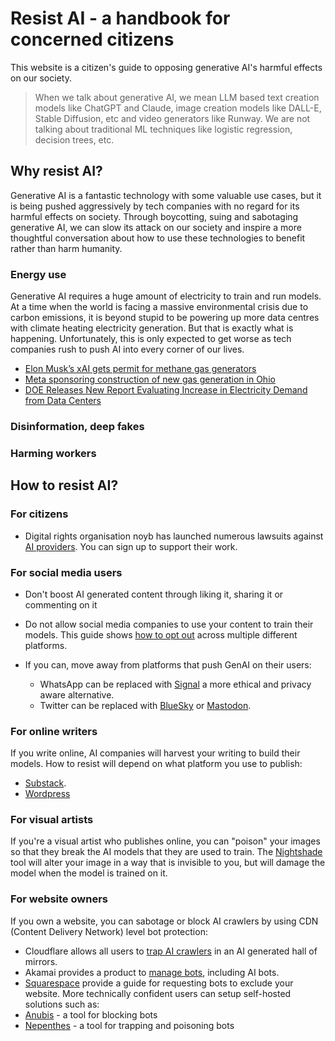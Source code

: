 # Resist AI - a handbook for concerned citizens

This website is a citizen's guide to opposing generative AI's harmful effects on our society. 

> When we talk about generative AI, we mean LLM based text creation models like ChatGPT and Claude, image creation models like DALL-E, Stable Diffusion, etc and video generators like Runway. We are not talking about traditional ML techniques like logistic regression, decision trees, etc.

## Why resist AI?

Generative AI is a fantastic technology with some valuable use cases, but it is being pushed aggressively by tech companies with no regard for its harmful effects on society. Through boycotting, suing and sabotaging generative AI, we can slow its attack on our society and inspire a more thoughtful conversation about how to use these technologies to benefit rather than harm humanity.

### Energy use

Generative AI requires a huge amount of electricity to train and run models. At a time when the world is facing a massive environmental crisis due to carbon emissions, it is beyond stupid to be powering up more data centres with climate heating electricity generation. But that is exactly what is happening. Unfortunately, this is only expected to get worse as tech companies rush to push AI into every corner of our lives.

- [Elon Musk’s xAI gets permit for methane gas generators](https://www.theguardian.com/us-news/2025/jul/03/elon-musk-xai-pollution-memphis)
- [Meta sponsoring construction of new gas generation in Ohio](https://www.datacenterdynamics.com/en/news/ohio-regulators-approve-construction-of-200mw-gas-power-plant-to-serve-meta-data-center-in-new-albany-ohio/)
- [DOE Releases New Report Evaluating Increase in Electricity Demand from Data Centers](https://www.energy.gov/articles/doe-releases-new-report-evaluating-increase-electricity-demand-data-centers)
### Disinformation, deep fakes

### Harming workers

## How to resist AI?

### For citizens

- Digital rights organisation noyb has launched numerous lawsuits against [AI providers](https://noyb.eu/en/project/artificial-intelligence). You can sign up to support their work.

### For social media users
- Don't boost AI generated content through liking it, sharing it or commenting on it
- Do not allow social media companies to use your content to train their models. This guide shows [how to opt out](https://www.techtarget.com/whatis/feature/How-to-opt-out-of-AI-training-across-social-media-platforms) across multiple different platforms.

- If you can, move away from platforms that push GenAI on their users:
  - WhatsApp can be replaced with [Signal](https://signal.org/) a more ethical and privacy aware alternative.
  - Twitter can be replaced with [BlueSky](https://bsky.app/) or [Mastodon](https://mastodon.social/).


### For online writers

If you write online, AI companies will harvest your writing to build their models. How to resist will depend on what platform you use to publish:
- [Substack](https://support.substack.com/hc/en-us/articles/20382615953556-How-can-I-block-AI-from-using-my-Substack-publication-to-train-their-models).
- [Wordpress](https://wordpress.com/blog/2024/02/27/more-control-over-the-content-you-share/)

### For visual artists
If you're a visual artist who publishes online, you can "poison" your images so that they break the AI models that they are used to train.
The [Nightshade](https://nightshade.cs.uchicago.edu/whatis.html) tool will alter your image in a way that is invisible to you, but will damage the model when the model is trained on it.

### For website owners
If you own a website, you can sabotage or block AI crawlers by using CDN (Content Delivery Network) level bot protection:
- Cloudflare allows all users to [trap AI crawlers](https://blog.cloudflare.com/ai-labyrinth/) in an AI generated hall of mirrors.
- Akamai provides a product to [manage bots](https://www.akamai.com/products/bot-manager#accordion-7d993699c3-item-2658329830), including AI bots.
- [Squarespace](https://support.squarespace.com/hc/en-us/articles/360022347072-Request-that-AI-models-exclude-your-site) provide a guide for requesting bots to exclude your website.
More technically confident users can setup self-hosted solutions such as:
- [Anubis](https://anubis.techaro.lol/) - a tool for blocking bots
- [Nepenthes](https://zadzmo.org/code/nepenthes/) - a tool for trapping and poisoning bots
